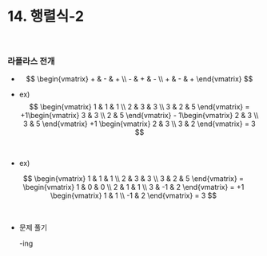 # 14. 행렬식-2

<br/>

### 라플라스 전개



- $$
  \begin{vmatrix} + & - & + \\ - & + & - \\ + & - & + \end{vmatrix}
  $$

  

- ex) 
  $$
  \begin{vmatrix} 1 & 1 & 1 \\ 2 & 3 & 3 \\ 3 & 2 & 5 \end{vmatrix} = +1\begin{vmatrix} 3 & 3 \\ 2 & 5 \end{vmatrix} - 1\begin{vmatrix} 2 & 3 \\ 3 & 5 \end{vmatrix} +1 \begin{vmatrix} 2 & 3 \\ 3 & 2 \end{vmatrix} = 3
  $$
  

<br/>

- ex)

$$
\begin{vmatrix} 1 & 1 & 1 \\ 2 & 3 & 3 \\ 3 & 2 & 5 \end{vmatrix} = \begin{vmatrix} 1 & 0 & 0 \\ 2 & 1 & 1 \\ 3 & -1 & 2 \end{vmatrix} = +1 \begin{vmatrix} 1 & 1 \\ -1 & 2 \end{vmatrix} = 3
$$



<br/>

- 문제 풀기

  -ing











